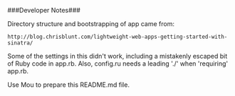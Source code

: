 ###Developer Notes###

Directory structure and bootstrapping of app came from:

    http://blog.chrisblunt.com/lightweight-web-apps-getting-started-with-sinatra/
    
Some of the settings in this didn't work, including a mistakenly escaped bit of Ruby code in app.rb.
Also, config.ru needs a leading './' when 'requiring' app.rb.

Use Mou to prepare this README.md file.
